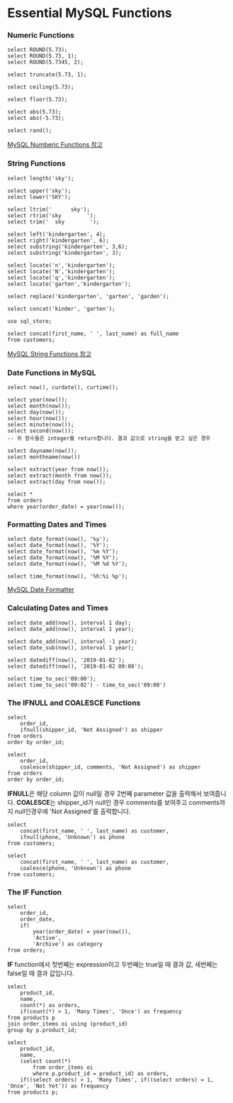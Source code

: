 # Essential MySQL Functions

### Numeric Functions

```mysql
select ROUND(5.73);
select ROUND(5.73, 1);
select ROUND(5.7345, 2);

select truncate(5.73, 1);

select ceiling(5.73);

select floor(5.73);

select abs(5.73);
select abs(-5.73);

select rand();
```

[MySQL Numberic Functions 참고](https://dev.mysql.com/doc/refman/8.0/en/numeric-functions.html)

### String Functions

```mysql
select length('sky');

select upper('sky');
select lower('SKY');

select ltrim('      sky');
select rtrim('sky        ');
select trim('  sky        ');

select left('kindergarten', 4);
select right('kindergarten', 6);
select substring('kindergarten', 3,6);
select substring('kindergarten', 3);

select locate('n','kindergarten');
select locate('N','kindergarten');
select locate('q','kindergarten');
select locate('garten','kindergarten');

select replace('kindergarten', 'garten', 'garden');

select concat('kinder', 'garten');
```

```mysql
use sql_store;

select concat(first_name, ' ', last_name) as full_name
from customers;
```

[MySQL String Functions 참고](https://dev.mysql.com/doc/refman/8.0/en/string-functions.html)

### Date Functions in MySQL

```mysql
select now(), curdate(), curtime();

select year(now());
select month(now());
select day(now());
select hour(now());
select minute(now());
select second(now());
-- 위 함수들은 integer를 return합니다. 결과 값으로 string을 받고 싶은 경우

select dayname(now());
select monthname(now())

select extract(year from now());
select extract(month from now());
select extract(day from now());
```

```mysql
select *
from orders
where year(order_date) = year(now());
```

### Formatting Dates and Times

```mysql
select date_format(now(), '%y');
select date_format(now(), '%Y');
select date_format(now(), '%m %Y');
select date_format(now(), '%M %Y');
select date_format(now(), '%M %d %Y');

select time_format(now(), '%h:%i %p');
```

[MySQL Date Formatter](https://dev.mysql.com/doc/refman/8.0/en/date-and-time-functions.html)

### Calculating Dates and Times

```mysql
select date_add(now(), interval 1 day);
select date_add(now(), interval 1 year);

select date_add(now(), interval -1 year);
select date_sub(now(), interval 1 year);

select datediff(now(), '2019-01-02');
select datediff(now(), '2019-01-02 09:00');

select time_to_sec('09:00');
select time_to_sec('09:02') - time_to_sec('09:00')
```

### The IFNULL and COALESCE Functions

```mysql
select
	order_id,
    ifnull(shipper_id, 'Not Assigned') as shipper
from orders
order by order_id;
```

```mysql
select
	order_id,
    coalesce(shipper_id, comments, 'Not Assigned') as shipper
from orders
order by order_id;
```

**IFNULL**은 해당 column 값이 null일 경우 2번째 parameter 값을 출력해서 보여줍니다. **COALESCE**는 shipper_id가 null인 경우 comments를 보여주고 comments까지 null인경우에 'Not Assigned'를 출력합니다.

```mysql
select 
	concat(first_name, ' ', last_name) as customer,
    ifnull(phone, 'Unknown') as phone
from customers;
```

```mysql
select 
	concat(first_name, ' ', last_name) as customer,
    coalesce(phone, 'Unknown') as phone
from customers;
```

### The IF Function

```mysql
select
	order_id,
    order_date,
    if(
		year(order_date) = year(now()), 
        'Active', 
        'Archive') as category
from orders;
```

**IF** function에서 첫번째는 expression이고 두번째는 true일 때 결과 값, 세번째는 false일 때 결과 값입니다.

```mysql
select
	product_id,
    name,
    count(*) as orders,
    if(count(*) > 1, 'Many Times', 'Once') as frequency
from products p
join order_items oi using (product_id)
group by p.product_id;
```

```mysql
select
	product_id,
    name,
    (select count(*)
		from order_items oi
        where p.product_id = product_id) as orders,
	if((select orders) > 1, 'Many Times', if((select orders) = 1, 'Once', 'Not Yet')) as frequency
from products p;
```

